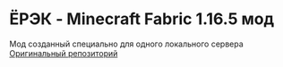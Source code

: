 # ЁРЭК - Minecraft Fabric 1.16.5 мод
Мод созданный специально для одного локального сервера<br>
[Оригинальный репозиторий](https://github.com/M8Anis/mc_fabric_erek)
